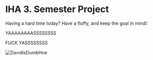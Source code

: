 # IHA 3. Semester Project

Having a hard time today? Have a fluffy, and keep the goal in mind!: <br/>

YAAAAAAAASSSSSSSS

FUCK YASSSSSSSS

![DavidisDumbHoe](http://images.mentalfloss.com/sites/default/files/styles/article_640x430/public/istock_000020098551_small.jpg)

<!-- OLD DOOGIE PICS
# http://kidsrock.compgroup.netdna-cdn.com/files/2013/01/So-cute-puppies-14749028-1600-1200-1024x768.jpg
# http://cdn1-www.dogtime.com/assets/uploads/gallery/25-easter-dog-pictures/001_Easter-dog.jpg
![CuteDog](https://s3-eu-west-1.amazonaws.com/bowwowtimes-new/wp-content/uploads/2015/09/ducks.jpg)
-->

